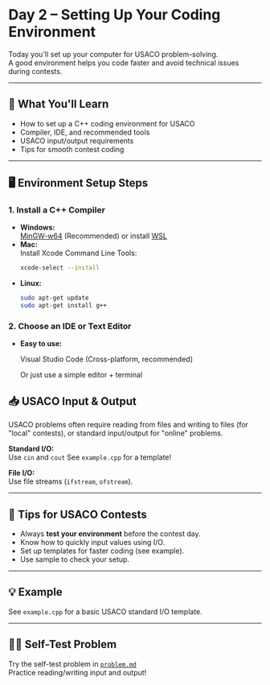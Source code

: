 # Day 2 – Setting Up Your Coding Environment

Today you'll set up your computer for USACO problem-solving.  
A good environment helps you code faster and avoid technical issues during contests.

---

## 📌 What You'll Learn

- How to set up a C++ coding environment for USACO
- Compiler, IDE, and recommended tools
- USACO input/output requirements
- Tips for smooth contest coding

---

## 🖥️ Environment Setup Steps

### 1. Install a C++ Compiler

- **Windows:**  
  [MinGW-w64](https://www.mingw-w64.org/) (Recommended) or install [WSL](https://learn.microsoft.com/en-us/windows/wsl/)
- **Mac:**  
  Install Xcode Command Line Tools:  
  ```bash
  xcode-select --install
  ```
- **Linux:**
    ```bash
    sudo apt-get update
    sudo apt-get install g++
    ```
### 2. Choose an IDE or Text Editor
- **Easy to use:**
  
  Visual Studio Code (Cross-platform, recommended)
  
  Or just use a simple editor + terminal

## 📥 USACO Input & Output

USACO problems often require reading from files and writing to files (for "local" contests), or standard input/output for "online" problems.

**Standard I/O:**  
Use `cin` and `cout`
See `example.cpp` for a template!

**File I/O:**  
Use file streams (`ifstream`, `ofstream`).  

---

## 📝 Tips for USACO Contests

- Always **test your environment** before the contest day.
- Know how to quickly input values using I/O.
- Set up templates for faster coding (see example).
- Use sample to check your setup.

---

## 💡 Example

See `example.cpp` for a basic USACO standard I/O template.

---

## 🏋️‍♂️ Self-Test Problem

Try the self-test problem in [`problem.md`](./problem.md)  
Practice reading/writing input and output!
